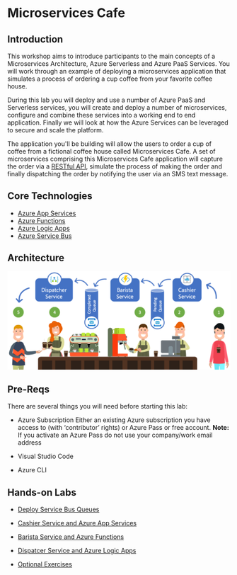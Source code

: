 # Microservices Cafe

## Introduction

This workshop aims to introduce participants to the main concepts of a Microservices Architecture, Azure Serverless and Azure PaaS Services. You will work through an example of deploying a microservices application that simulates a process of ordering a cup coffee from your favorite coffee house. 

During this lab you will deploy and use a number of Azure PaaS and Serverless services, you will create and deploy a number of microservices, configure and combine these services into a working end to end application. Finally we will look at how the Azure Services can be leveraged to secure and scale the platform.

The application you'll be building will allow the users to order a cup of coffee from a fictional coffee house called Microservices Cafe. A set of microservices comprising this Microservices Cafe application will capture the order via a [RESTful API](https://docs.microsoft.com/en-us/azure/architecture/best-practices/api-design), simulate the process of making the order and finally dispatching the order by notifying the user via an SMS text message. 

## Core Technologies

* <a href="https://docs.microsoft.com/en-us/azure/app-service">Azure App Services</a>
* <a href="https://docs.microsoft.com/en-us/azure/azure-functions/">Azure Functions</a>
* <a href="https://docs.microsoft.com/en-us/azure/logic-apps">Azure Logic Apps</a>
* <a href="https://docs.microsoft.com/en-us/azure/service-bus-messaging">Azure Service Bus</a>

## Architecture

![MicroservicesCafeShort.png](./Images/MicroservicesCafeShort.png)

## Pre-Reqs
There are several things you will need before starting this lab:

* Azure Subscription 
Either an existing Azure subscription you have access to (with ‘contributor’ rights) or Azure Pass or free account. 
**Note:** If you activate an Azure Pass do not use your company/work email address

* Visual Studio Code
* Azure CLI

## Hands-on Labs

* <a href="./Labs/DeployQueues/Readme.md" class="myButton" style="disabled">Deploy Service Bus Queues</a>

* <a href="./Labs/CashierService/Readme.md" class="myButton">Cashier Service and Azure App Services</a>

* <a href="./Labs/BaristaService/Readme.md" class="myButton">Barista Service and Azure Functions</a>

* <a href="./Labs/DispatcherService/Readme.md" class="myButton">Dispatcer Service and Azure Logic Apps</a>

* <a href="./Labs/OptionalExersices/Readme.md" class="myButton">Optional Exercises</a>
